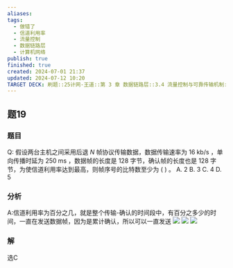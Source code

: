 ```yaml
---
aliases: 
tags:
  - 做错了
  - 信道利用率
  - 流量控制
  - 数据链路层
  - 计算机网络
publish: true
finished: true
created: 2024-07-01 21:37
updated: 2024-07-12 10:20
TARGET DECK: 刷题::25计网-王道::第 3 章 数据链路层::3.4 流量控制与可靠传输机制::题19
---
```


## 题19
### 题目
Q: 假设两台主机之间采用后退 $N$ 帧协议传输数据，数据传输速率为 ${16}\mathrm{\;{kb}}/\mathrm{s}$ ，单向传播时延为 ${250}\mathrm{\;{ms}}$ ，数据帧的长度是 128 字节，确认帧的长度也是 128 字节，为使信道利用率达到最高，则帧序号的比特数至少为 ( ) 。
A. 2 B. 3 C. 4 D. 5
### 分析
A:信道利用率为百分之几，就是整个传输-确认的时间段中，有百分之多少的时间，一直在发送数据帧，因为是累计确认，所以可以一直发送
![](https://img.hwenyi.live/202407121024949.webp)
![](https://img.hwenyi.live/202407121025701.webp)
![](https://img.hwenyi.live/202407112246646.webp)
### 解
选C
<!--ID: 1720753325123-->

